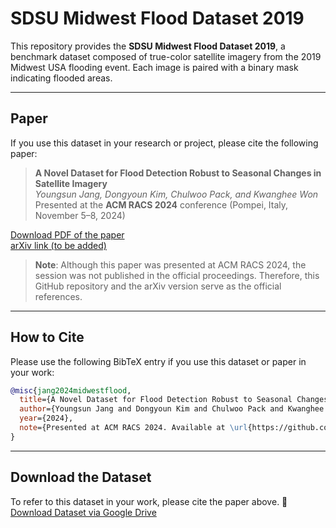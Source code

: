 # SDSU Midwest Flood Dataset 2019
This repository provides the **SDSU Midwest Flood Dataset 2019**, a benchmark dataset composed of true-color satellite imagery from the 2019 Midwest USA flooding event. Each image is paired with a binary mask indicating flooded areas.

---

## Paper

If you use this dataset in your research or project, please cite the following paper:

> **A Novel Dataset for Flood Detection Robust to Seasonal Changes in Satellite Imagery**  
> *Youngsun Jang, Dongyoun Kim, Chulwoo Pack, and Kwanghee Won*  
> Presented at the **ACM RACS 2024** conference (Pompei, Italy, November 5–8, 2024)

[Download PDF of the paper](./Paper.pdf)  
[arXiv link (to be added)](https://arxiv.org/abs/XXXX.XXXXX)

> **Note**: Although this paper was presented at ACM RACS 2024, the session was not published in the official proceedings. Therefore, this GitHub repository and the arXiv version serve as the official references.

---

## How to Cite
Please use the following BibTeX entry if you use this dataset or paper in your work:

```bibtex
@misc{jang2024midwestflood,
  title={A Novel Dataset for Flood Detection Robust to Seasonal Changes in Satellite Imagery},
  author={Youngsun Jang and Dongyoun Kim and Chulwoo Pack and Kwanghee Won},
  year={2024},
  note={Presented at ACM RACS 2024. Available at \url{https://github.com/youngsunjang/SDSU_MidWest_Flood_2019} and arXiv},
}
```

---

## Download the Dataset
To refer to this dataset in your work, please cite the paper above.
📂 [Download Dataset via Google Drive](https://drive.google.com/file/d/1igApdCt7QOYH7L76iMnBZkz_rvt9Pyaz/view?usp=sharing)
